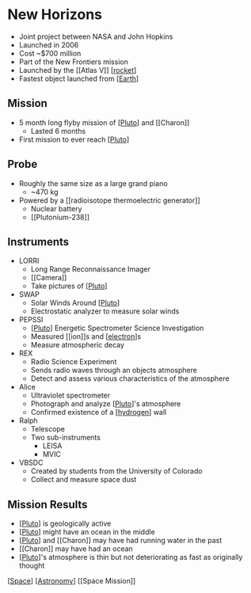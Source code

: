 # New Horizons

- Joint project between NASA and John Hopkins
- Launched in 2006
- Cost ~$700 million
- Part of the New Frontiers mission
- Launched by the [[Atlas V]] [[rocket]]
- Fastest object launched from [[Earth]]

## Mission

- 5 month long flyby mission of [[Pluto]] and [[Charon]]
  - Lasted 6 months
- First mission to ever reach [[Pluto]]

## Probe

- Roughly the same size as a large grand piano
  - ~470 kg
- Powered by a [[radioisotope thermoelectric generator]]
  - Nuclear battery
  - [[Plutonium-238]]

## Instruments

- LORRI
  - Long Range Reconnaissance Imager
  - [[Camera]]
  - Take pictures of [[Pluto]]
- SWAP
  - Solar Winds Around [[Pluto]]
  - Electrostatic analyzer to measure solar winds
- PEPSSI
  - [[Pluto]] Energetic Spectrometer Science Investigation
  - Measured [[ion]]s and [[electron]]s
  - Measure atmospheric decay
- REX
  - Radio Science Experiment
  - Sends radio waves through an objects atmosphere
  - Detect and assess various characteristics of the atmosphere
- Alice
  - Ultraviolet spectrometer
  - Photograph and analyze [[Pluto]]'s atmosphere
  - Confirmed existence of a [[hydrogen]] wall
- Ralph
  - Telescope
  - Two sub-instruments
    - LEISA
    - MVIC
- VBSDC
  - Created by students from the University of Colorado
  - Collect and measure space dust

## Mission Results

- [[Pluto]] is geologically active
- [[Pluto]] might have an ocean in the middle
- [[Pluto]] and [[Charon]] may have had running water in the past
- [[Charon]] may have had an ocean
- [[Pluto]]'s atmosphere is thin but not deteriorating as fast as originally thought

[[Space]] [[Astronomy]] [[Space Mission]]

[//begin]: # "Autogenerated link references for markdown compatibility"
[atlas-v]: atlas-v "Atlas V"
[rocket]: rocket "Rocket"
[earth]: earth "Earth 🜨"
[pluto]: pluto "Pluto"
[electron]: electron "Electron"
[hydrogen]: hydrogen "Hydrogen"
[space]: space "Space"
[astronomy]: astronomy "Astronomy"
[space-mission]: space-mission "Space Mission"
[//end]: # "Autogenerated link references"